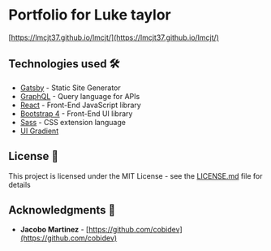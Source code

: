 # Portfolio for Luke taylor

[https://lmcjt37.github.io/lmcjt/](https://lmcjt37.github.io/lmcjt/)

## Technologies used 🛠️

- [Gatsby](https://www.gatsbyjs.org/) - Static Site Generator
- [GraphQL](https://graphql.org/) - Query language for APIs
- [React](https://es.reactjs.org/) - Front-End JavaScript library
- [Bootstrap 4](https://getbootstrap.com/docs/4.3/getting-started/introduction/) - Front-End UI library
- [Sass](https://sass-lang.com/documentation) - CSS extension language
- [UI Gradient](https://uigradients.com/#BrightVault)

## License 📄

This project is licensed under the MIT License - see the [LICENSE.md](LICENSE.md) file for details

## Acknowledgments 🎁

- **Jacobo Martinez** - [https://github.com/cobidev](https://github.com/cobidev)
